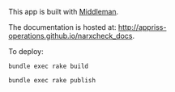 This app is built with [Middleman](https://middlemanapp.com/).

The documentation is hosted at: http://appriss-operations.github.io/narxcheck_docs.

To deploy:

`bundle exec rake build`

`bundle exec rake publish`
